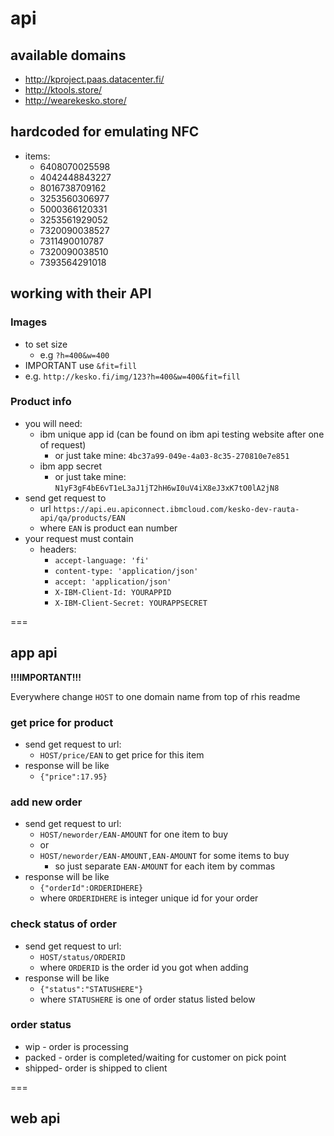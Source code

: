 # api

## available  domains

* http://kproject.paas.datacenter.fi/
* http://ktools.store/
* http://wearekesko.store/

## hardcoded for emulating NFC

* items:
    * 6408070025598
    * 4042448843227
    * 8016738709162
    * 3253560306977
    * 5000366120331
    * 3253561929052
    * 7320090038527
    * 7311490010787
    * 7320090038510
    * 7393564291018

## working with their API

### Images 

* to set size
    * e.g `?h=400&w=400`
* IMPORTANT use `&fit=fill`
* e.g. `http://kesko.fi/img/123?h=400&w=400&fit=fill`

### Product info

* you will need:
    * ibm unique app id (can be found on ibm api testing website after one of request)
        * or just take mine: `4bc37a99-049e-4a03-8c35-270810e7e851`
    * ibm app secret
        * or just take mine: `N1yF3gF4bE6vT1eL3aJ1jT2hH6wI0uV4iX8eJ3xK7tO0lA2jN8`  
* send get request to
    * url `https://api.eu.apiconnect.ibmcloud.com/kesko-dev-rauta-api/qa/products/EAN`
    * where `EAN` is product ean number
* your request must contain
    * headers:
        * `accept-language: 'fi'`
        * `content-type: 'application/json'`
        * `accept: 'application/json'`
        * `X-IBM-Client-Id: YOURAPPID`
        * `X-IBM-Client-Secret: YOURAPPSECRET`

===

## app api

**!!!IMPORTANT!!!** 

Everywhere change `HOST` to one domain name from top of rhis readme

### get price for product

* send get request to url:
    * `HOST/price/EAN` to get price for this item
* response will be like
    * `{"price":17.95}`

### add new order

* send get request to url:
    * `HOST/neworder/EAN-AMOUNT` for one item to buy
    * or
    * `HOST/neworder/EAN-AMOUNT,EAN-AMOUNT` for some items to buy
        * so just separate `EAN-AMOUNT` for each item by commas
* response will be like
    * `{"orderId":ORDERIDHERE}`
    * where `ORDERIDHERE` is integer unique id for your order

### check status of order

* send get request to url:
    * `HOST/status/ORDERID`
    * where `ORDERID` is the order id you got when adding
* response will be like
    * `{"status":"STATUSHERE"}`
    * where `STATUSHERE` is one of order status listed below
    
### order status

* wip - order is processing
* packed - order is completed/waiting for customer on pick point
* shipped- order is shipped to client
    
===

## web api
